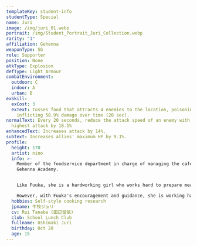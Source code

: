 ```yaml
---
templateKey: student-info
studentType: Special
name: Juri
image: /img/juri_01.webp
portrait: /img/Student_Portrait_Juri_Collection.webp
rarity: "1"
affiliation: Gehenna
weaponType: SG
role: Supporter
position: None
atkType: Explosion
defType: Light Armour
combatEnvironment:
  outdoor: C
  indoor: A
  urban: B
exSkill:
  exCost: 3
  exText: Tosses food that attracts 4 enemies to the location, poisoning and
    inflicting 58.9% damage over time (20 sec).
normalText: Every 20 seconds, reduce the attack speed of an enemy with the
  highest attack by 18.1%
enhancedText: Increases attack by 14%.
subText: Increases allies' maximum HP by 9.1%.
profile:
  height: 170
  artist: nino
  info: >-
    Member of the foodservice department in charge of managing the cafeteria at
    Gehenna Academy.


    Like Fuuka, she is a hardworking girl who works hard to prepare meals for her students, but her cooking skills are beyond bad, so she is not very useful in making school lunches.

    However, with Fuuka's encouragement and guidance, she is working hard to make better food today."
  hobbies: Self-style cooking research
  jpname: 牛牧ジュリ
  cv: Rui Tanabe (田辺留依)
  club: School Lunch Club
  fullname: Ushimaki Juri
  birthday: Oct 20
  age: 15
---
```

